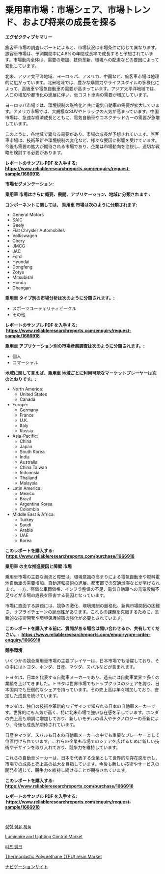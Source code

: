 <p><h1>乗用車市場：市場シェア、市場トレンド、および将来の成長を探る</h1></p><p><strong>エグゼクティブサマリー</strong></p>
<p><p>旅客車市場の調査レポートによると、市場状況は市場条件に応じて異なります。旅客車市場は、予測期間中に4.8%の年間成長率で成長すると予想されています。市場動向全体は、需要の増加、技術革新、環境への配慮などの要因によって変化しています。</p><p>北米、アジア太平洋地域、ヨーロッパ、アメリカ、中国など、旅客車市場は地理的に広がっています。北米地域では、豊かな購買力やライフスタイルの多様化によって、高級車や電気自動車の需要が高まっています。アジア太平洋地域では、人口の増加や都市化の進展に伴い、低コスト車両の需要が増加しています。</p><p>ヨーロッパ市場では、環境規制の厳格化と共に電気自動車の需要が拡大しています。アメリカ市場では、大規模なSUVやトラックの人気が高まっています。中国市場は、急速な経済成長とともに、電気自動車やコネクテッドカーの需要が急増しています。</p><p>このように、各地域で異なる需要があり、市場の成長が予想されています。旅客車市場は、技術革新や環境規制の変化など、様々な要因に影響を受けています。今後も需要の拡大が期待される市場であり、企業は市場動向を注視し、適切な戦略を検討する必要があります。</p></p>
<p><strong>レポートのサンプル PDF を入手する: <a href="https://www.reliableresearchreports.com/enquiry/request-sample/1666918">https://www.reliableresearchreports.com/enquiry/request-sample/1666918</a></strong></p>
<p><strong>市場セグメンテーション:</strong></p>
<p><strong> 乗用車 市場はさらに概要、展開、アプリケーション、地域に分類されます :</strong></p>
<p><strong>コンポーネントに関しては、 乗用車 市場は次のように分類されます: &nbsp;</strong></p>
<p><ul><li>General Motors</li><li>SAIC</li><li>Geely</li><li>Fiat Chrysler Automobiles</li><li>Volkswagen</li><li>Chery</li><li>JMCG</li><li>JAC</li><li>Ford</li><li>Hyundai</li><li>Dongfeng</li><li>Zotye</li><li>Mitsubishi</li><li>Honda</li><li>Changan</li></ul></p>
<p><strong> 乗用車 タイプ別の市場分析は次のように分類されます。:</strong></p>
<p><ul><li>スポーツユーティリティビークル</li><li>その他</li></ul></p>
<p><strong>レポートのサンプル PDF を入手する: &nbsp;<a href="https://www.reliableresearchreports.com/enquiry/request-sample/1666918">https://www.reliableresearchreports.com/enquiry/request-sample/1666918</a></strong></p>
<p><strong> 乗用車 アプリケーション別の市場産業調査は次のように分類されます。:</strong></p>
<p><ul><li>個人</li><li>コマーシャル</li></ul></p>
<p><strong>地域に関して言えば、乗用車 地域ごとに利用可能なマーケットプレーヤーは次のとおりです。:</strong></p>
<p><ul>
    <li>
        North America:
        <ul>
            <li>United States</li>
            <li>Canada</li>
        </ul>
    </li>
    <li>
        Europe:
        <ul>
            <li>Germany</li>
            <li>France</li>
            <li>U.K.</li>
            <li>Italy</li>
            <li>Russia</li>
        </ul>
    </li>
    <li>
        Asia-Pacific:
        <ul>
            <li>China</li>
            <li>Japan</li>
            <li>South Korea</li>
            <li>India</li>
            <li>Australia</li>
            <li>China Taiwan</li>
            <li>Indonesia</li>
            <li>Thailand</li>
            <li>Malaysia</li>
        </ul>
    </li>
    <li>
        Latin America:
        <ul>
            <li>Mexico</li>
            <li>Brazil</li>
            <li>Argentina Korea</li>
            <li>Colombia</li>
        </ul>
    </li>
    <li>
        Middle East & Africa:
        <ul>
            <li>Turkey</li>
            <li>Saudi</li>
            <li>Arabia</li>
            <li>UAE</li>
            <li>Korea</li>
        </ul>
    </li>
    </ul></p>
<p><strong>このレポートを購入する: &nbsp;<a href="https://www.reliableresearchreports.com/purchase/1666918">https://www.reliableresearchreports.com/purchase/1666918</a></strong></p>
<p><strong>乗用車 の主な推進要因と障壁 市場</strong></p>
<p><p>乗用車市場の主要な潮流と障壁は、環境意識の高まりによる電気自動車や燃料電池自動車の需要増加、自動運転技術の進展、都市部での交通渋滞などが挙げられます。一方、高価な車両価格、インフラ整備の不足、電気自動車への充電設備不足などが市場の成長を阻害する要因となっています。</p><p>市場に直面する課題には、競争の激化、環境規制の厳格化、新興市場開拓の困難さ、サプライチェーンの脆弱性があります。これらの課題を克服するために、革新的な技術開発や環境保護施策の強化が必要とされています。</p></p>
<p><strong>このレポートを購入する前に、質問がある場合は問い合わせるか、共有してください。:&nbsp; <a href="https://www.reliableresearchreports.com/enquiry/pre-order-enquiry/1666918">https://www.reliableresearchreports.com/enquiry/pre-order-enquiry/1666918</a></strong></p>
<p><strong>競争環境</strong></p>
<p><p>いくつかの競合乗用車市場の主要プレイヤーは、日本市場でも活躍しており、その中にはトヨタ、ホンダ、日産、マツダ、スバルなどが含まれます。</p><p>トヨタは、日本を代表する自動車メーカーであり、過去には自動車業界で多くの業績を上げてきました。トヨタは世界市場でもトップクラスのシェアを誇り、日本国内でも圧倒的なシェアを持っています。その売上高は年々増加しており、安定した成長を続けています。</p><p>ホンダは、独自の技術や革新的なデザインで知られる日本の自動車メーカーです。世界的にも人気が高く、特に北米市場で強い存在感を示しています。ホンダの売上高も順調に増加しており、新しいモデルの導入やテクノロジーの革新により、今後も成長が期待されています。</p><p>日産やマツダ、スバルも日本の自動車メーカーの中でも重要なプレーヤーとして位置付けられています。これらの企業も市場でのシェアを広げるために新しい技術やデザインを取り入れており、競争力を維持しています。</p><p>これらの自動車メーカーは、日本を代表する企業として世界的な存在感を示し、市場での成長と売上高の拡大を目指しています。今後も新しい技術やサービスの開発を通じて、競争力を維持し続けることが期待されています。</p></p>
<p><strong>このレポートを購入する: &nbsp; <a href="https://www.reliableresearchreports.com/purchase/1666918">https://www.reliableresearchreports.com/purchase/1666918</a></strong></p>
<p><strong>レポートのサンプル PDF を入手する: &nbsp;<a href="https://www.reliableresearchreports.com/enquiry/request-sample/1666918">https://www.reliableresearchreports.com/enquiry/request-sample/1666918</a></strong><strong></strong></p>
<p>&nbsp;</p>
<p><p><a href="https://github.com/CorEmtymerich56566/Market-Research-Report-List-1/blob/main/829132313438.md">성형 섬유 제품</a></p><p><a href="https://www.linkedin.com/pulse/luminaire-lighting-control-market-provides-comprehensive-analysis-cbpmc?trackingId=s%2FkpH0icrZuLQM2Dy%2BQsJg%3D%3D">Luminaire and Lighting Control Market</a></p><p><a href="https://github.com/GabrielBlanda5656/Market-Research-Report-List-1/blob/main/396092113437.md">리프 탱크</a></p><p><a href="https://www.linkedin.com/pulse/thermoplastic-polyurethane-tpu-resin-market-research-report-j3guc?trackingId=OmBCZqAP%2FFMr6w%2F0kF5%2BUg%3D%3D">Thermoplastic Polyurethane (TPU) resin Market</a></p><p><a href="https://github.com/EstelWisozk1/Market-Research-Report-List-1/blob/main/489435014308.md">ナビゲーションサイト</a></p></p>